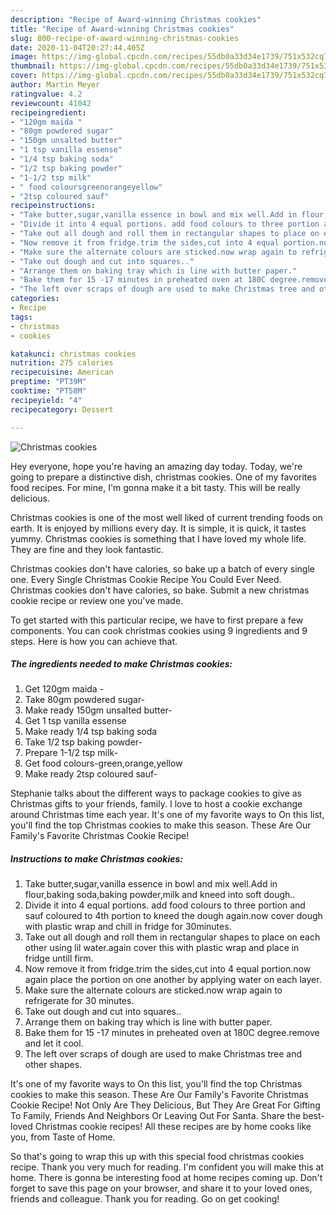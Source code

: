 ```yaml
---
description: "Recipe of Award-winning Christmas cookies"
title: "Recipe of Award-winning Christmas cookies"
slug: 800-recipe-of-award-winning-christmas-cookies
date: 2020-11-04T20:27:44.405Z
image: https://img-global.cpcdn.com/recipes/55db0a33d34e1739/751x532cq70/christmas-cookies-recipe-main-photo.jpg
thumbnail: https://img-global.cpcdn.com/recipes/55db0a33d34e1739/751x532cq70/christmas-cookies-recipe-main-photo.jpg
cover: https://img-global.cpcdn.com/recipes/55db0a33d34e1739/751x532cq70/christmas-cookies-recipe-main-photo.jpg
author: Martin Meyer
ratingvalue: 4.2
reviewcount: 41042
recipeingredient:
- "120gm maida "
- "80gm powdered sugar"
- "150gm unsalted butter"
- "1 tsp vanilla essense"
- "1/4 tsp baking soda"
- "1/2 tsp baking powder"
- "1-1/2 tsp milk"
- " food coloursgreenorangeyellow"
- "2tsp coloured sauf"
recipeinstructions:
- "Take butter,sugar,vanilla essence in bowl and mix well.Add in flour,baking soda,baking powder,milk and kneed into soft dough.."
- "Divide it into 4 equal portions. add food colours to three portion and sauf coloured to 4th portion to kneed the dough again.now cover dough with plastic wrap and chill in fridge for 30minutes."
- "Take out all dough and roll them in rectangular shapes to place on each other using lil water.again cover this with plastic wrap and place in fridge untill firm."
- "Now remove it from fridge.trim the sides,cut into 4 equal portion.now again place the portion on one another by applying water on each layer."
- "Make sure the alternate colours are sticked.now wrap again to refrigerate for 30 minutes."
- "Take out dough and cut into squares.."
- "Arrange them on baking tray which is line with butter paper."
- "Bake them for 15 -17 minutes in preheated oven at 180C degree.remove and let it cool."
- "The left over scraps of dough are used to make Christmas tree and other shapes."
categories:
- Recipe
tags:
- christmas
- cookies

katakunci: christmas cookies 
nutrition: 275 calories
recipecuisine: American
preptime: "PT39M"
cooktime: "PT58M"
recipeyield: "4"
recipecategory: Dessert

---
```



![Christmas cookies](https://img-global.cpcdn.com/recipes/55db0a33d34e1739/751x532cq70/christmas-cookies-recipe-main-photo.jpg)

Hey everyone, hope you're having an amazing day today. Today, we're going to prepare a distinctive dish, christmas cookies. One of my favorites food recipes. For mine, I'm gonna make it a bit tasty. This will be really delicious.

Christmas cookies is one of the most well liked of current trending foods on earth. It is enjoyed by millions every day. It is simple, it is quick, it tastes yummy. Christmas cookies is something that I have loved my whole life. They are fine and they look fantastic.

Christmas cookies don&#39;t have calories, so bake up a batch of every single one. Every Single Christmas Cookie Recipe You Could Ever Need. Christmas cookies don&#39;t have calories, so bake. Submit a new christmas cookie recipe or review one you&#39;ve made.


To get started with this particular recipe, we have to first prepare a few components. You can cook christmas cookies using 9 ingredients and 9 steps. Here is how you can achieve that.

<!--inarticleads1-->

##### The ingredients needed to make Christmas cookies:

1. Get 120gm maida -
1. Take 80gm powdered sugar-
1. Make ready 150gm unsalted butter-
1. Get 1 tsp vanilla essense
1. Make ready 1/4 tsp baking soda
1. Take 1/2 tsp baking powder-
1. Prepare 1-1/2 tsp milk-
1. Get  food colours-green,orange,yellow
1. Make ready 2tsp coloured sauf-


Stephanie talks about the different ways to package cookies to give as Christmas gifts to your friends, family. I love to host a cookie exchange around Christmas time each year. It&#39;s one of my favorite ways to On this list, you&#39;ll find the top Christmas cookies to make this season. These Are Our Family&#39;s Favorite Christmas Cookie Recipe! 

<!--inarticleads2-->

##### Instructions to make Christmas cookies:

1. Take butter,sugar,vanilla essence in bowl and mix well.Add in flour,baking soda,baking powder,milk and kneed into soft dough..
1. Divide it into 4 equal portions. add food colours to three portion and sauf coloured to 4th portion to kneed the dough again.now cover dough with plastic wrap and chill in fridge for 30minutes.
1. Take out all dough and roll them in rectangular shapes to place on each other using lil water.again cover this with plastic wrap and place in fridge untill firm.
1. Now remove it from fridge.trim the sides,cut into 4 equal portion.now again place the portion on one another by applying water on each layer.
1. Make sure the alternate colours are sticked.now wrap again to refrigerate for 30 minutes.
1. Take out dough and cut into squares..
1. Arrange them on baking tray which is line with butter paper.
1. Bake them for 15 -17 minutes in preheated oven at 180C degree.remove and let it cool.
1. The left over scraps of dough are used to make Christmas tree and other shapes.


It&#39;s one of my favorite ways to On this list, you&#39;ll find the top Christmas cookies to make this season. These Are Our Family&#39;s Favorite Christmas Cookie Recipe! Not Only Are They Delicious, But They Are Great For Gifting To Family, Friends And Neighbors Or Leaving Out For Santa. Share the best-loved Christmas cookie recipes! All these recipes are by home cooks like you, from Taste of Home. 

So that's going to wrap this up with this special food christmas cookies recipe. Thank you very much for reading. I'm confident you will make this at home. There is gonna be interesting food at home recipes coming up. Don't forget to save this page on your browser, and share it to your loved ones, friends and colleague. Thank you for reading. Go on get cooking!
